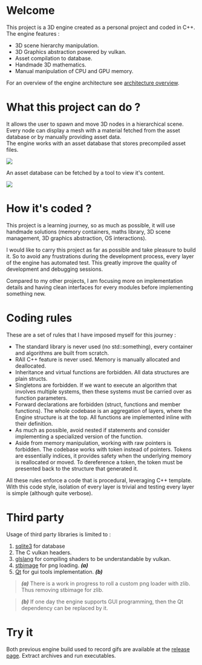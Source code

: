 # Welcome

This project is a 3D engine created as a personal project and coded in C++. <br/>
The engine features :

* 3D scene hierarchy manipulation.
* 3D Graphics abstraction powered by vulkan.
* Asset compilation to database.
* Handmade 3D mathematics.
* Manual manipulation of CPU and GPU memory.

For an overview of the engine architecture see [architecture overview](https://ldalzotto.github.io/EngineCPPRewrite/#architecture_overview/).

# What this project can do ?

It allows the user to spawn and move 3D nodes in a hierarchical scene. <br/>
Every node can display a mesh with a material fetched from the asset database or by manually providing asset data. <br/>
The engine works with an asset database that stores precompiled asset files.

![](https://i.imgur.com/L1YIDMH.gif)

An asset database can be fetched by a tool to view it's content.

![](https://s4.gifyu.com/images/ezgif-3-997f1678fb0e.gif)

# How it's coded ?

This project is a learning journey, so as much as possible, it will use handmade solutions (memory containers, maths
library, 3D scene management, 3D graphics abstraction, OS interactions).

I would like to carry this project as far as possible and take pleasure to build it. So to avoid any frustrations during the development process, every
layer of the engine has automated test. This greatly improve the quality of development and debugging sessions.

Compared to my other projects, I am focusing more on implementation details and having clean interfaces for every modules before implementing something new.

# Coding rules

These are a set of rules that I have imposed myself for this journey :

* The standard library is never used (no std::something), every container and algorithms are built from scratch.
* RAII C++ feature is never used. Memory is manually allocated and deallocated.
* Inheritance and virtual functions are forbidden. All data structures are plain structs.
* Singletons are forbidden. If we want to execute an algorithm that involves multiple systems, then these systems must
  be carried over as function parameters.
* Forward declarations are forbidden (struct, functions and member functions). The whole codebase is an aggregation of
  layers, where the Engine structure is at the top. All functions are implemented inline with their definition.
* As much as possible, avoid nested if statements and consider implementing a specialized version of the function.
* Aside from memory manipulation, working with raw pointers is forbidden. The codebase works with token instead of
  pointers. Tokens are essentially indices, it provides safety when the underlying memory is reallocated or moved. To
  dereference a token, the token must be presented back to the structure that generated it.

All these rules enforce a code that is procedural, leveraging C++ template. <br/>
With this code style, isolation of every layer is trivial and testing every layer is simple (although quite verbose).

# Third party

Usage of third party libraries is limited to :

1. [sqlite3](https://github.com/sqlite/sqlite) for database
2. The C vulkan headers.
3. [glslang](https://github.com/KhronosGroup/glslang) for compiling shaders to be understandable by vulkan.
4. [stbimage](https://github.com/nothings/stb) for png loading. ***(a)***
5. [Qt](https://github.com/qt/qt5) for gui tools implementation. ***(b)***

> ***(a)*** There is a work in progress to roll a custom png loader with zlib. Thus removing stbimage for zlib.

> ***(b)*** If one day the engine supports GUI programming, then the Qt dependency can be replaced by it.

# Try it

Both previous engine build used to record gifs are available at the [release page](https://github.com/ldalzotto/EngineCPPRewrite/releases/tag/0.0.1). Extract archives and run executables. 